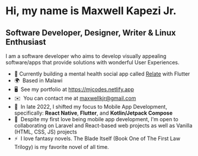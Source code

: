 <!-- <a href="https://www.github.com/MaxwellKJr" target="_blank" rel="noreferrer"><img src="https://img.shields.io/github/followers/MaxwellKJr?logo=github&style=for-the-badge&color=ec4899&labelColor=1c1917" /></a> -->

Hi, my name is Maxwell Kapezi Jr.
==========================================================================================================================================
Software Developer, Designer, Writer & Linux Enthusiast
----------------------------------------
I am a software developer who aims to develop visually appealing software/apps that provide solutions with wonderful User Experiences.
* 🎯 Currently building a mental health social app called [Relate](github.com/MaxwellKJr/relate_social) with Flutter
* 🌍  Based in Malawi
* 🖥️  See my portfolio at https://mjcodes.netlify.app
* ✉️  You can contact me at [maxwellkjr@gmail.com](mailto:maxwellkjr@gmail.com)
* 🧠  In late 2022, I shifted my focus to Mobile App Development, specifically: **React Native**, **Flutter**, and **Kotlin/Jetpack Compose**
* 🤝  Despite my first love being mobile app development, I'm open to collaborating on Laravel and React-based web projects as well as Vanilla (HTML, CSS, JS) projects
* ⚡  I love fantasy novels. The Blade Itself (Book One of The First Law Trilogy) is my favorite novel of all time.

<!-- <b>My GitHub Stats</b>

<a href="http://www.github.com/MaxwellKJr"><img src="https://github-readme-stats.vercel.app/api?username=MaxwellKJr&show_icons=true&hide=&count_private=true&title_color=ec4899&text_color=ffffff&icon_color=ec4899&bg_color=1c1917&hide_border=true&show_icons=true" alt="MaxwellKJr's GitHub stats" /></a> -->

<!-- <a href="http://www.github.com/MaxwellKJr"><img src="https://github-readme-streak-stats.herokuapp.com/?user=MaxwellKJr&stroke=ffffff&background=1c1917&ring=ec4899&fire=ec4899&currStreakNum=ffffff&currStreakLabel=ec4899&sideNums=ffffff&sideLabels=ffffff&dates=ffffff&hide_border=true" /></a> -->

<!-- <a href="https://github.com/MaxwellKJr" align="left"><img src="https://github-readme-stats.vercel.app/api/top-langs/?username=MaxwellKJr&langs_count=10&title_color=ec4899&text_color=ffffff&icon_color=ec4899&bg_color=1c1917&hide_border=true&locale=en&custom_title=Top%20%Languages" alt="Top Languages" /></a> -->
